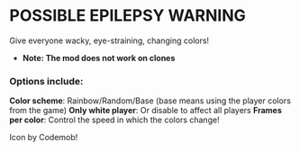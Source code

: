 # POSSIBLE EPILEPSY WARNING
Give everyone wacky, eye-straining, changing colors!

* **Note: The mod does not work on clones** 

### Options include:
**Color scheme**: Rainbow/Random/Base (base means using the player colors from the game)
**Only white player**: Or disable to affect all players
**Frames per color**: Control the speed in which the colors change!

Icon by Codemob!